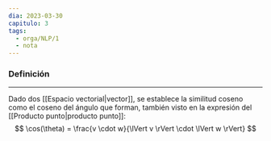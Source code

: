 ```yaml
---
dia: 2023-03-30
capitulo: 3
tags:
  - orga/NLP/1
  - nota
---
```

### Definición
---
Dado dos [[Espacio vectorial|vector]], se establece la similitud coseno como el coseno del ángulo que forman, también visto en la expresión del [[Producto punto|producto punto]]:
$$ \cos(\theta) = \frac{v \cdot w}{\lVert v \rVert \cdot \lVert w \rVert} $$